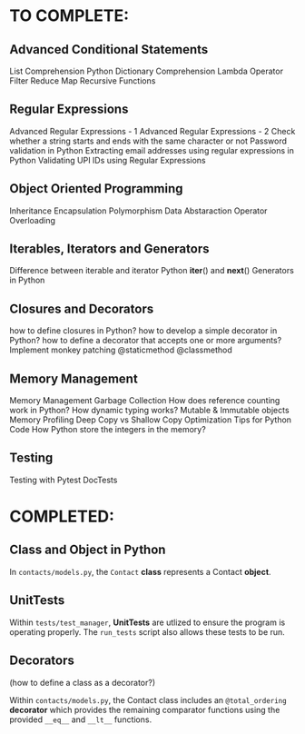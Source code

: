 # TO COMPLETE:

## Advanced Conditional Statements

List Comprehension
Python Dictionary Comprehension
Lambda Operator
Filter
Reduce
Map
Recursive Functions

## Regular Expressions

Advanced Regular Expressions - 1
Advanced Regular Expressions - 2
Check whether a string starts and ends with the same character or not
Password validation in Python
Extracting email addresses using regular expressions in Python
Validating UPI IDs using Regular Expressions

## Object Oriented Programming

Inheritance
Encapsulation
Polymorphism
Data Abstaraction
Operator Overloading

## Iterables, Iterators and Generators

Difference between iterable and iterator
Python **iter**() and **next**()
Generators in Python

## Closures and Decorators

how to define closures in Python?
how to develop a simple decorator in Python?
how to define a decorator that accepts one or more arguments?
Implement monkey patching
@staticmethod
@classmethod

## Memory Management

Memory Management
Garbage Collection
How does reference counting work in Python?
How dynamic typing works?
Mutable & Immutable objects
Memory Profiling
Deep Copy vs Shallow Copy
Optimization Tips for Python Code
How Python store the integers in the memory?

## Testing

Testing with Pytest
DocTests

# COMPLETED:

## Class and Object in Python

In `contacts/models.py`, the `Contact` **class** represents a Contact **object**.

## UnitTests

Within `tests/test_manager`, **UnitTests** are utlized to ensure the program is operating properly. The `run_tests` script also allows these tests to be run.

## Decorators

(how to define a class as a decorator?)

Within `contacts/models.py`, the Contact class includes an `@total_ordering` **decorator** which provides the remaining comparator functions using the provided `__eq__` and `__lt__` functions.
